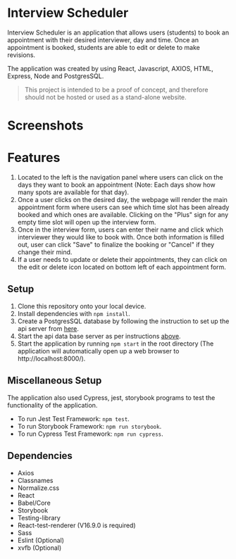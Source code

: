 # Interview Scheduler
Interview Scheduler is an application that allows users (students) to book an appointment with their desired interviewer, day and time. Once an appointment is booked, students are able to edit or delete to make revisions.

The application was created by using React, Javascript, AXIOS, HTML, Express, Node and PostgresSQL.

> This project is intended to be a proof of concept, and therefore should not be hosted or used as a stand-alone website.

# Screenshots


# Features
1. Located to the left is the navigation panel where users can click on the days they want to book an appointment (Note: Each days show how many spots are available for that day).
2. Once a user clicks on the desired day, the webpage will render the main appointment form where users can see which time slot has been already booked and which ones are available. Clicking on the "Plus" sign for any empty time slot will open up the interview form.
3. Once in the interview form, users can enter their name and click which interviewer they would like to book with. Once both information is filled out, user can click "Save" to finalize the booking or "Cancel" if they change their mind.
4. If a user needs to update or delete their appointments, they can click on the edit or delete icon located on bottom left of each appointment form.

## Setup
1. Clone this repository onto your local device.
2. Install dependencies with `npm install`.
3. Create a PostgresSQL database by following the instruction to set up the api server from [here](https://github.com/lighthouse-labs/scheduler-api).
4. Start the api data base server as per instructions [above](https://github.com/lighthouse-labs/scheduler-api).
5. Start the application by running `npm start` in the root directory (The application will automatically open up a web browser to http://localhost:8000/).

## Miscellaneous Setup
The application also used Cypress, jest, storybook programs to test the functionality of the application.
- To run Jest Test Framework: `npm test`.
- To run Storybook Framework: `npm run storybook`.
- To run Cypress Test Framework: `npm run cypress`.

## Dependencies
- Axios
- Classnames
- Normalize.css
- React 
- Babel/Core
- Storybook
- Testing-library
- React-test-renderer (V16.9.0 is required)
- Sass
- Eslint (Optional)
- xvfb (Optional)


